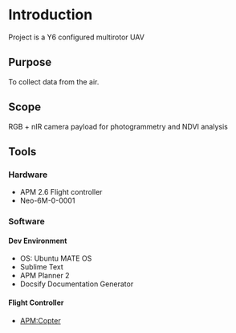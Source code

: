 # Introduction
Project is a Y6 configured multirotor UAV 

## Purpose
To collect data from the air.

## Scope
RGB + nIR camera payload for photogrammetry and NDVI analysis

## Tools
### Hardware
- APM 2.6 Flight controller
- Neo-6M-0-0001

### Software
#### Dev Environment
- OS: Ubuntu MATE OS
- Sublime Text
- APM Planner 2
- Docsify Documentation Generator

#### Flight Controller
- [APM:Copter](http://ardupilot.org/copter/)




